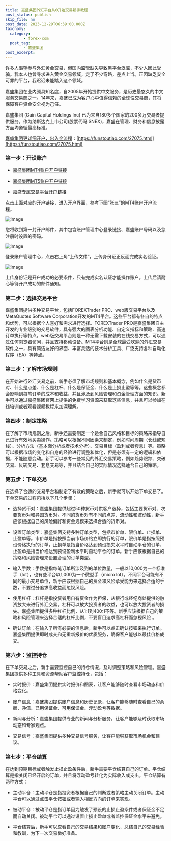 ```yaml
---
title: 嘉盛集团外汇平台从0开始交易新手教程
post_status: publish
skip_file: no
post_date: 2023-12-29T06:39:00.000Z
taxonomy:
  category:
        - forex-com
  post_tag:
        - 嘉盛集团
post_excerpt: 
---
```

许多人渴望参与外汇黄金交易，但国内监管缺失导致黑平台泛滥，不少人因此受骗。我本人也曾寻求进入黄金交易领域，走了不少弯路，差点上当。正因缺乏安全可靠的平台，我迟迟未能踏入这个领域。

嘉盛集团在业内颇具知名度，自2005年开始提供中文服务，是历史最悠久的中文服务交易商之一。14年来，嘉盛已成为客户心中值得信赖的全球性交易商，其将保障客户资金安全视为己任。

嘉盛集团 (Gain Capital Holdings Inc) 已为来自180多个国家的200多万交易者提供服务。作为纳斯达克上市公司(股票代码:SNEX)，嘉盛在管理、财务和信息披露方面均遵循最高标准。

[嘉盛集团更详细开户，出入金流程](https://funstoutiao.com/27075.html)：[https://funstoutiao.com/27075.html](https://funstoutiao.com/27075.html)

### 第一步：开设账户

* [嘉盛集团MT4账户开户链接](https://s.ssgg.net/jsmt4)

* [嘉盛集团MT5账户开户链接](https://s.ssgg.net/jsmt5)

* [嘉盛专属交易平台开户链接](https://s.ssgg.net/js)

点击上面对应的开户链接，进入开户界面，参考下图“张三”的MT4账户开户流程。

![Image](https://prod-files-secure.s3.us-west-2.amazonaws.com/39ed1227-6d7d-4570-be36-9ccd4a2c4241/7a167aea-686b-400d-af59-4e18eb607a40/640.png?X-Amz-Algorithm=AWS4-HMAC-SHA256&X-Amz-Content-Sha256=UNSIGNED-PAYLOAD&X-Amz-Credential=ASIAZI2LB466WGSNF5IJ%2F20250822%2Fus-west-2%2Fs3%2Faws4_request&X-Amz-Date=20250822T101311Z&X-Amz-Expires=3600&X-Amz-Security-Token=IQoJb3JpZ2luX2VjELn%2F%2F%2F%2F%2F%2F%2F%2F%2F%2FwEaCXVzLXdlc3QtMiJGMEQCIAz%2FLbj3RaYRzbZYzjY%2BXKkxohlA85Tm11mNChIeU6nYAiBNijwEUwM3cDBPzQ%2B9cwgbML90YiEw5lKjv%2BkyCZBB%2Fir%2FAwgSEAAaDDYzNzQyMzE4MzgwNSIM8LHjCTdBqeotUtx4KtwD8KWvQ%2BNQfID3AuOQADHXuUKqoi6s9Vvjae8l4MHngE8t5%2FNpyoSHh2WzVzbrGAmjywUeZFVWRo0CA9mDID3qS%2Brog6YQMNYb3084dwpARiCUUH%2FCwYPd6iyiZHyKwrI%2BS0Fejx3scH%2Bo0E3hF70oxzconhqhSgKsWKDm8uLzq2GTFMdV%2BZoYboC7jnZxPHp%2FkpZ7SZeGSX0aBGIdvSNAbRZQJ42R0Tk%2FAq%2FjdnP%2B7FnJrArGMq99Ocdd81FyNTz8purt4i8Ewl6RJCvJJx7IiAU1dWiiosWErWSorHTAmGWInxr9Rpfb%2FveiVPpwhgeJEumky9xh1IINhVmZUYJroiUK98kgAhiHkAH6bnkhgprpdK0oeFoZtbBAoAssFTNHDS5Ts4OPMkJeLauNKVprpnq4j8JWJM3T3%2BDGV9C9UYZ2CLxpl52MahoGTuK3pKQDgSE%2BbeCMixOSVeYrgPd5aq1%2FoO9u28TwsNA%2FXU4hxQFlwHJ64oQnRNQlome8nGpUkD7XBwi4aaZfEstoFqu9haAm%2FOOxumtYyoUkBi0NF0JbbVrpFmmXmIz5oKnVo5AQ%2BaWe%2BiQkFcZhMJTkTOwzvq75yYMhOa4p4chB3CHAQ3uxpxgiqCbRD92th58wieOgxQY6pgGPLGvPhWlTSGPEFsgYAZzzhpSQOtVeA81Jp5cDow7E2D40on%2B1W31DIfcDd0PSnWbDgRAqkM5kSIqRdlxQ7i6VOPM4RC6EBV%2FBH5N9QX2Kit1agIVzQZMvR7F3BgotqCvPZ94%2FUt%2B4E8G3yQms9qlWP4popbmwCB91oO5zgTbBDaLpQ7tsZmnaOe4ysBNpb5K18xr6sPx2cgSUqd%2FW7QGBATqBtIxu&X-Amz-Signature=066394a83f7ab9985ac47dc2d27c411dc63b27e8a8530e034c47c9ef1f0c27ed&X-Amz-SignedHeaders=host&x-amz-checksum-mode=ENABLED&x-id=GetObject)

您将收到第一封开户邮件，其中包含账户管理中心登录链接、嘉盛账户号码以及您注册时设置的密码。

![Image](https://prod-files-secure.s3.us-west-2.amazonaws.com/39ed1227-6d7d-4570-be36-9ccd4a2c4241/eaa1c6b3-2877-4284-a0e1-530e222c27fb/image.png?X-Amz-Algorithm=AWS4-HMAC-SHA256&X-Amz-Content-Sha256=UNSIGNED-PAYLOAD&X-Amz-Credential=ASIAZI2LB466WGSNF5IJ%2F20250822%2Fus-west-2%2Fs3%2Faws4_request&X-Amz-Date=20250822T101311Z&X-Amz-Expires=3600&X-Amz-Security-Token=IQoJb3JpZ2luX2VjELn%2F%2F%2F%2F%2F%2F%2F%2F%2F%2FwEaCXVzLXdlc3QtMiJGMEQCIAz%2FLbj3RaYRzbZYzjY%2BXKkxohlA85Tm11mNChIeU6nYAiBNijwEUwM3cDBPzQ%2B9cwgbML90YiEw5lKjv%2BkyCZBB%2Fir%2FAwgSEAAaDDYzNzQyMzE4MzgwNSIM8LHjCTdBqeotUtx4KtwD8KWvQ%2BNQfID3AuOQADHXuUKqoi6s9Vvjae8l4MHngE8t5%2FNpyoSHh2WzVzbrGAmjywUeZFVWRo0CA9mDID3qS%2Brog6YQMNYb3084dwpARiCUUH%2FCwYPd6iyiZHyKwrI%2BS0Fejx3scH%2Bo0E3hF70oxzconhqhSgKsWKDm8uLzq2GTFMdV%2BZoYboC7jnZxPHp%2FkpZ7SZeGSX0aBGIdvSNAbRZQJ42R0Tk%2FAq%2FjdnP%2B7FnJrArGMq99Ocdd81FyNTz8purt4i8Ewl6RJCvJJx7IiAU1dWiiosWErWSorHTAmGWInxr9Rpfb%2FveiVPpwhgeJEumky9xh1IINhVmZUYJroiUK98kgAhiHkAH6bnkhgprpdK0oeFoZtbBAoAssFTNHDS5Ts4OPMkJeLauNKVprpnq4j8JWJM3T3%2BDGV9C9UYZ2CLxpl52MahoGTuK3pKQDgSE%2BbeCMixOSVeYrgPd5aq1%2FoO9u28TwsNA%2FXU4hxQFlwHJ64oQnRNQlome8nGpUkD7XBwi4aaZfEstoFqu9haAm%2FOOxumtYyoUkBi0NF0JbbVrpFmmXmIz5oKnVo5AQ%2BaWe%2BiQkFcZhMJTkTOwzvq75yYMhOa4p4chB3CHAQ3uxpxgiqCbRD92th58wieOgxQY6pgGPLGvPhWlTSGPEFsgYAZzzhpSQOtVeA81Jp5cDow7E2D40on%2B1W31DIfcDd0PSnWbDgRAqkM5kSIqRdlxQ7i6VOPM4RC6EBV%2FBH5N9QX2Kit1agIVzQZMvR7F3BgotqCvPZ94%2FUt%2B4E8G3yQms9qlWP4popbmwCB91oO5zgTbBDaLpQ7tsZmnaOe4ysBNpb5K18xr6sPx2cgSUqd%2FW7QGBATqBtIxu&X-Amz-Signature=5541a2ff5b05f4d73e497e72502b9bf2cf4eb036ee549db202872f667fbc326e&X-Amz-SignedHeaders=host&x-amz-checksum-mode=ENABLED&x-id=GetObject)

登录账户管理中心，点击右上角“上传文件”，上传身份证正反面完成实名验证。

![Image](https://prod-files-secure.s3.us-west-2.amazonaws.com/39ed1227-6d7d-4570-be36-9ccd4a2c4241/54090639-09fc-46b4-a135-e0289f707147/image.png?X-Amz-Algorithm=AWS4-HMAC-SHA256&X-Amz-Content-Sha256=UNSIGNED-PAYLOAD&X-Amz-Credential=ASIAZI2LB466WGSNF5IJ%2F20250822%2Fus-west-2%2Fs3%2Faws4_request&X-Amz-Date=20250822T101311Z&X-Amz-Expires=3600&X-Amz-Security-Token=IQoJb3JpZ2luX2VjELn%2F%2F%2F%2F%2F%2F%2F%2F%2F%2FwEaCXVzLXdlc3QtMiJGMEQCIAz%2FLbj3RaYRzbZYzjY%2BXKkxohlA85Tm11mNChIeU6nYAiBNijwEUwM3cDBPzQ%2B9cwgbML90YiEw5lKjv%2BkyCZBB%2Fir%2FAwgSEAAaDDYzNzQyMzE4MzgwNSIM8LHjCTdBqeotUtx4KtwD8KWvQ%2BNQfID3AuOQADHXuUKqoi6s9Vvjae8l4MHngE8t5%2FNpyoSHh2WzVzbrGAmjywUeZFVWRo0CA9mDID3qS%2Brog6YQMNYb3084dwpARiCUUH%2FCwYPd6iyiZHyKwrI%2BS0Fejx3scH%2Bo0E3hF70oxzconhqhSgKsWKDm8uLzq2GTFMdV%2BZoYboC7jnZxPHp%2FkpZ7SZeGSX0aBGIdvSNAbRZQJ42R0Tk%2FAq%2FjdnP%2B7FnJrArGMq99Ocdd81FyNTz8purt4i8Ewl6RJCvJJx7IiAU1dWiiosWErWSorHTAmGWInxr9Rpfb%2FveiVPpwhgeJEumky9xh1IINhVmZUYJroiUK98kgAhiHkAH6bnkhgprpdK0oeFoZtbBAoAssFTNHDS5Ts4OPMkJeLauNKVprpnq4j8JWJM3T3%2BDGV9C9UYZ2CLxpl52MahoGTuK3pKQDgSE%2BbeCMixOSVeYrgPd5aq1%2FoO9u28TwsNA%2FXU4hxQFlwHJ64oQnRNQlome8nGpUkD7XBwi4aaZfEstoFqu9haAm%2FOOxumtYyoUkBi0NF0JbbVrpFmmXmIz5oKnVo5AQ%2BaWe%2BiQkFcZhMJTkTOwzvq75yYMhOa4p4chB3CHAQ3uxpxgiqCbRD92th58wieOgxQY6pgGPLGvPhWlTSGPEFsgYAZzzhpSQOtVeA81Jp5cDow7E2D40on%2B1W31DIfcDd0PSnWbDgRAqkM5kSIqRdlxQ7i6VOPM4RC6EBV%2FBH5N9QX2Kit1agIVzQZMvR7F3BgotqCvPZ94%2FUt%2B4E8G3yQms9qlWP4popbmwCB91oO5zgTbBDaLpQ7tsZmnaOe4ysBNpb5K18xr6sPx2cgSUqd%2FW7QGBATqBtIxu&X-Amz-Signature=ee5d726c7f6f721b85498cd30492dff28c61cb000467a9af0bdac41284b0884c&X-Amz-SignedHeaders=host&x-amz-checksum-mode=ENABLED&x-id=GetObject)

上传身份证是开户成功的必要条件，只有完成实名认证才能操作账户。上传后请耐心等待开户成功的邮件通知。

### 第二步：选择交易平台

嘉盛集团提供多种交易平台，包括FOREXTrader PRO、web版交易平台以及MetaQuotes Software Corporation开发的MT4平台。这些平台都有各自的特点和优势，可以根据个人喜好和需求进行选择。FOREXTrader PRO是嘉盛集团自主开发的专业级别的交易软件，具有强大的图表分析功能、自定义指标和策略、高速订单执行等特点。web版交易平台则是一种无需下载安装的在线交易方式，可以通过任何浏览器访问，并且支持移动设备。MT4平台则是全球最受欢迎的外汇交易软件之一，具有简洁友好的界面、丰富灵活的技术分析工具、广泛支持各种自动化程序（EA）等特点。

### 第三步：了解市场规则

在开始进行外汇交易之前，新手必须了解市场规则和基本概念，例如什么是货币对、什么是点差、什么是杠杆、什么是保证金、什么是止损止盈等等。这些概念都会影响到每笔订单的成本和收益，并且涉及到风险管理和资金管理方面的知识。新手可以通过嘉盛集团官网上提供的免费学习资源来获取这些信息，并且可以参加在线培训或者观看视频教程来加深理解。

### 第四步：制定策略

在了解了市场规则之后，新手还需要制定一个适合自己风格和目标的策略来指导自己进行有效地买卖操作。策略可以根据不同因素来制定，例如时间周期（长线或短线）、分析方法（基本面分析或者技术分析）、交易目标（盈利或者套息）等。策略可以根据市场的变化和自身的经验进行调整和优化，但是必须有一定的逻辑和依据，不能随意变动。新手可以参考一些常见的外汇交易策略，例如趋势跟踪、突破交易、反转交易、套息交易等，并且结合自己的实际情况选择适合自己的策略。

### 第五步：下单交易

在选择了合适的交易平台和制定了有效的策略之后，新手就可以开始下单交易了。下单交易的过程包括以下几个步骤：

* 选择货币对：嘉盛集团提供超过50种货币对供客户选择，包括主要货币对、次要货币对和异国货币对。不同的货币对有不同的点差、流动性和波动性，新手应该根据自己的风险偏好和资金规模来选择合适的货币对。

* 设置订单类型：嘉盛集团支持多种订单类型，包括市价单、限价单、止损单、止盈单等。市价单是指按照当前市场价格立即执行的订单，限价单是指按照预设价格执行的订单，止损单是指当价格达到预设损失水平时自动平仓的订单，止盈单是指当价格达到预设盈利水平时自动平仓的订单。新手应该根据自己的策略和风险管理来设置合理的订单类型。

* 输入手数：手数是指每笔订单所涉及到的单位数量，一般以10,000为一个标准手（lot），也有些平台以1,000为一个微型手（micro lot）。不同平台可能有不同的最小交易单位，新手应该根据自己的资金和风险承受能力来选择合适的手数，不要过分追求高收益而忽视风险。

* 使用杠杆：杠杆是指投资者用自有资金作为担保，从银行或经纪商处提供的融资放大来进行外汇交易。杠杆可以放大投资者的收益，也可以放大投资者的损失。嘉盛集团提供多种杠杆比例，从1:1到400:1不等。新手应该根据自己的策略和风险管理来选择合适的杠杆比例，不要盲目追求高杠杆而忽视风险 。

* 确认订单：在输入了所有必要的信息后，新手可以点击确认按钮来执行订单。嘉盛集团提供即时成交和无重新报价的优质服务，确保客户能够以最佳价格成交。

### 第六步：监控持仓

在下单交易之后，新手需要监控自己的持仓情况，及时调整策略和风险管理。嘉盛集团提供多种工具和资源帮助客户监控持仓，包括：

* 实时报价：嘉盛集团提供实时报价和图表，让客户能够随时查看市场动态和价格变化。

* 账户信息：嘉盛集团提供账户信息和历史记录，让客户能够随时查看自己的余额、净值、已用保证金、可用保证金、浮动盈亏等数据。

* 新闻与分析：嘉盛集团提供专业的新闻与分析服务，让客户能够及时获取市场动态和专家观点。

* 交易信号：嘉盛集团提供多种交易信号服务，让客户能够获取市场机会和建议。

### 第七步：平仓结算

在达到预期目标或者触发止损止盈条件后，新手需要平仓结算自己的订单。平仓结算是指关闭已经开启的订单，并且将浮动盈亏转化为实际收入或支出。平仓结算有两种方式：

* 主动平仓：主动平仓是指投资者根据自己的判断或者策略主动关闭订单。主动平仓可以通过点击平仓按钮或者输入相反方向的订单来实现。

* 被动平仓：被动平仓是指订单因为触发了预设的止损止盈条件或者保证金不足而自动关闭。被动平仓可以通过设置止损止盈单或者监控保证金水平来避免。

* 平仓结算后，新手可以查看自己的交易结果和账户变化，总结自己的交易经验和教训，为下一次交易做好准备。